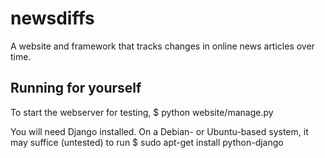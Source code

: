 newsdiffs
==========

A website and framework that tracks changes in online news articles over time.


Running for yourself
--------------------

To start the webserver for testing,
  $ python website/manage.py

You will need Django installed.  On a Debian- or Ubuntu-based system,
it may suffice (untested) to run
  $ sudo apt-get install python-django
